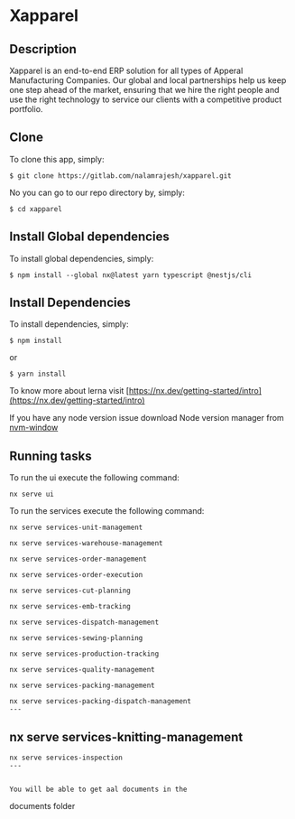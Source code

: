 # Xapparel

Description
------------
Xapparel is an end-to-end ERP solution for all types of Apperal Manufacturing Companies. Our global and local partnerships help us keep one step ahead of the market, ensuring that we hire the right people and use the right technology to service our clients with a competitive product portfolio. 

Clone
------------

To clone this app, simply:

```console
$ git clone https://gitlab.com/nalamrajesh/xapparel.git
```
No you can go to our repo directory by, simply:
```console
$ cd xapparel
```
Install Global dependencies
------------

To install global dependencies, simply:

```console
$ npm install --global nx@latest yarn typescript @nestjs/cli
```
Install Dependencies
------------

To install dependencies, simply:

```console
$ npm install
```
or 

```console
$ yarn install
```
To know more about lerna visit [https://nx.dev/getting-started/intro](https://nx.dev/getting-started/intro)

If you have any node version issue download Node version manager from [nvm-window](https://github.com/coreybutler/nvm-windows/releases)


## Running tasks

To run the ui execute the following command:

```
nx serve ui
```

To run the services execute the following command:

```
nx serve services-unit-management
````

```
nx serve services-warehouse-management
```

```
nx serve services-order-management
```

```
nx serve services-order-execution
```

```
nx serve services-cut-planning
```

```
nx serve services-emb-tracking
```

```
nx serve services-dispatch-management
```

```
nx serve services-sewing-planning
```

```
nx serve services-production-tracking
```

```
nx serve services-quality-management
```

```
nx serve services-packing-management
```

```
nx serve services-packing-dispatch-management
---

```
nx serve services-knitting-management
---

```
nx serve services-inspection
---


You will be able to get aal documents in the 

```
documents folder
```